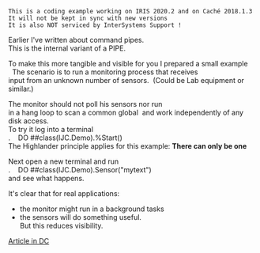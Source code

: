  ~~~
 This is a coding example working on IRIS 2020.2 and on Caché 2018.1.3 
 It will not be kept in sync with new versions      
 It is also NOT serviced by InterSystems Support !   
~~~ 

Earlier I've written about command pipes.  
This is the internal variant of a PIPE.  
  
To make this more tangible and visible for you I prepared a small example  
       
The scenario is to run a monitoring process that receives  
input from an unknown number of sensors. 
(Could be Lab equipment or similar.)  
       
The monitor should not poll his sensors nor run  
in a hang loop to scan a common global  
and work independently of any disk access.  
   
To try it log into a terminal     
.    DO ##class(IJC.Demo).%Start()        
The Highlander principle applies for this example: __There can only be one__    
   
Next open a new terminal and run    
.    DO ##class(IJC.Demo).Sensor("mytext")      
and see what happens.     
       
It's clear that for real applications:  
- the monitor might run in a background tasks  
- the sensors will do something useful.     
But this reduces visibility. 
 
[Article in DC](https://community.intersystems.com/post/using-interjob-communication-ijc)
